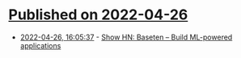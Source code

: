 # [Published on 2022-04-26](index.md)

* [2022-04-26, 16:05:37](https://news.ycombinator.com/item?id=31169193) - [Show HN: Baseten – Build ML-powered applications](https://www.baseten.co/)
